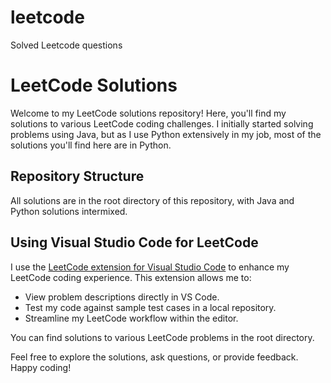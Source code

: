 # leetcode
Solved Leetcode questions

# LeetCode Solutions

Welcome to my LeetCode solutions repository! Here, you'll find my solutions to various LeetCode coding challenges. I initially started solving problems using Java, but as I use Python extensively in my job, most of the solutions you'll find here are in Python.

## Repository Structure

All solutions are in the root directory of this repository, with Java and Python solutions intermixed.

## Using Visual Studio Code for LeetCode

I use the [LeetCode extension for Visual Studio Code](https://marketplace.visualstudio.com/items?itemName=LeetCode.vscode-leetcode) to enhance my LeetCode coding experience. This extension allows me to:

- View problem descriptions directly in VS Code.
- Test my code against sample test cases in a local repository.
- Streamline my LeetCode workflow within the editor.

You can find solutions to various LeetCode problems in the root directory.

Feel free to explore the solutions, ask questions, or provide feedback. Happy coding!
